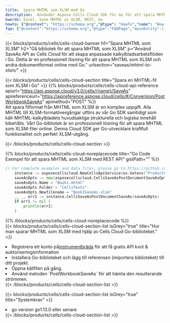 ```yaml
---
title:  Spara MHTML som XLSM med Go
description:  Använder Aspose.Cells Cloud SDK för Go för att spara MHTML-formatfil som XLSM-formatfil.
kwords: Excel, Save MHTML as XLSM, REST, Go
howto: {"@context": "https://schema.org","@type": "HowTo","name": "How to save MHTML as XLSM using the Cells Cloud Go library.","description": "How to save MHTML as XLSM using the Cells Cloud Go library.","image": {"@type": "ImageObject"},"url": "/go/saveas/mhtml-to-xlsm/","step": [{ "@type": "HowToStep","name": "How to save MHTML as XLSM using the Cells Cloud Go library. step 1", "image": {"@type": "ImageObject",},"url": "/go/saveas/mhtml-to-xlsm/","text": "Register an account at <a href='https://dashboard.aspose.cloud/'>Dashboard</a> to get free API quota & authorization details",},{ "@type": "HowToStep","name": "How to save MHTML as XLSM using the Cells Cloud Go library. step 1", "image": {"@type": "ImageObject",},"url": "/go/saveas/mhtml-to-xlsm/","text": "Install Go library and add the reference (import the library) to your project.",},{ "@type": "HowToStep","name": "How to save MHTML as XLSM using the Cells Cloud Go library. step 1", "image": {"@type": "ImageObject",},"url": "/go/saveas/mhtml-to-xlsm/","text": "Open the source file in go.",},{ "@type": "HowToStep","name": "How to save MHTML as XLSM using the Cells Cloud Go library. step 1", "image": {"@type": "ImageObject",},"url": "/go/saveas/mhtml-to-xlsm/","text": "Use the `PostWorkbookSaveAs` method to retrieve the resulting stream.",}, ],"supply": {"@type": "HowToSupply","name": "document"},"tool": [{"@type": "HowToTool","name": "Goland, Visual Studio Code, Eclipse"},{"@type": "HowToTool","name": "Aspose Cells"}],"totalTime": "PT6M"}
fqa: {"@context":"https://schema.org","@type":"FAQPage","mainEntity":[{"@type":"Question","name":"Why save file as other formats file in C# using REST API?","acceptedAnswer":{"@type":"Answer","text":"Documents are encoded in many ways, and some files may be incompatible with the software you use. To open and read such files, just save them as appropriate file formats.<br/><ol><li>Install .NET SDK and add the reference (import the library) to your project.</li><li>Open the source file in C# using REST API.</li><li>Call the PostWorkbookSaveAsRequest() method, passing an output filename with required extension.</li><li>Get the result of save as a separate file.</li></ol>"}},{"@type":"Question","name":"What file formats can I save as with your C# library?","acceptedAnswer":{"@type":"Answer","text":"We support a variety of file formats for conversion using .NET library, including XLSX, Excel, xls , PDF, CSV, HTML, Markdown, XML, PNG, JPG, TIFF, Json, TXT and many more."}},{"@type":"Question","name":"What is the maximum allowed file size for conversion using this .NET library?","acceptedAnswer":{"@type":"Answer","text":"There are no file size limits for format conversions using .NET library."}}]}
---
```

{{< blocks/products/cells/cells-cloud-banner h1="Spara MHTML som XLSM" h2="Gå bibliotek för att spara MHTML som XLSM" p="Använd SaveAs API av Cells Cloud för att skapa anpassade kalkylbladsarbetsflöden i Go. Detta är en professionell lösning för att spara MHTML som XLSM och andra dokumentformat online med Go." urlsection="saveas/mhtml-to-xlsm/" >}}

{{< blocks/products/cells/cells-cloud-section title="Spara en MHTML-fil som XLSM i Go" >}}
{{% blocks/products/cells/cells-cloud-api-reference apiurl="https://api.aspose.cloud/v3.0/cells/{name}/SaveAs" apireferenceurl="https://apireference.aspose.cloud/cells/#/Conversion/PostWorkbookSaveAs" apimethod="POST" %}}
<br/>
Att spara filformat från MHTML som XLSM är en komplex uppgift. Alla MHTML till XLSM-formatövergångar utförs av vår Go SDK samtidigt som käll-MHTML-kalkylbladets huvudsakliga strukturella och logiska innehåll bibehålls. Vårt Go-bibliotek är en professionell lösning för att spara MHTML som XLSM-filer online. Denna Cloud SDK ger Go-utvecklare kraftfull funktionalitet och perfekt XLSM-utgång.

{{< /blocks/products/cells/cells-cloud-section >}}

{{% blocks/products/cells/cells-cloud-noreplacecode title="Go Code Exempel för att spara MHTML som XLSM med REST API" gistPath="" %}}
  
```go
// For complete examples and data files, please go to https://github.com/aspose-cells-cloud/aspose-cells-cloud-go/
    instance := asposecellscloud.NewCellsApiService(os.Getenv("ProductClientId"), os.Getenv("ProductClientSecret"))
    saveAsOpts := new(asposecellscloud.CellsSaveAsPostDocumentSaveAsOpts)
    saveAsOpts.Name = "Book1.mhtml"
    saveAsOpts.Folder = "CellsTests"
    saveAsOpts.Newfilename = "Book1SaveAs.xlsm"
    _, _, err1 := instance.CellsSaveAsPostDocumentSaveAs(saveAsOpts)
    if err1 != nil {
	    println(err1)
    }
```
  
{{% /blocks/products/cells/cells-cloud-noreplacecode %}}
<br/>
{{< blocks/products/cells/cells-cloud-section-list isGrey="true" title="Hur man sparar MHTML som XLSM med hjälp av Cells Cloud Go-biblioteket." >}}
<li> Registrera ett konto på<a href="https://dashboard.aspose.cloud/">instrumentbräda</a> för att få gratis API kvot & auktoriseringsinformation</li>
<li>Installera Go-biblioteket och lägg till referensen (importera biblioteket) till ditt projekt.</li>
<li>Öppna källfilen på gång.</li>
<li>Använd metoden `PostWorkbookSaveAs` för att hämta den resulterande strömmen.</li>
{{< /blocks/products/cells/cells-cloud-section-list >}}

{{< blocks/products/cells/cells-cloud-section-list isGrey="true" title="Systemkrav" >}}
<li>go version go1.13.0 eller senare</li>
{{< /blocks/products/cells/cells-cloud-section-list >}}
